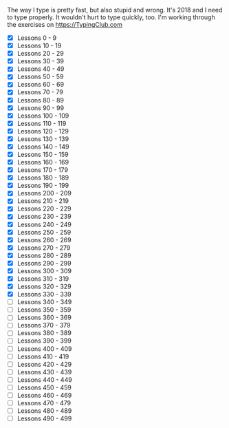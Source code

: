 The way I type is pretty fast, but also stupid and wrong. It's 2018 and I need to type properly. It wouldn't hurt to type quickly, too. I'm working through the exercises on <https://TypingClub.com>

* [x] Lessons 0 - 9
* [x] Lessons 10 - 19
* [x] Lessons 20 - 29
* [x] Lessons 30 - 39
* [x] Lessons 40 - 49
* [x] Lessons 50 - 59
* [x] Lessons 60 - 69
* [x] Lessons 70 - 79
* [x] Lessons 80 - 89
* [x] Lessons 90 - 99
* [x] Lessons 100 - 109
* [x] Lessons 110 - 119
* [x] Lessons 120 - 129
* [x] Lessons 130 - 139
* [x] Lessons 140 - 149
* [x] Lessons 150 - 159
* [x] Lessons 160 - 169
* [x] Lessons 170 - 179
* [x] Lessons 180 - 189
* [x] Lessons 190 - 199
* [x] Lessons 200 - 209
* [x] Lessons 210 - 219
* [x] Lessons 220 - 229
* [x] Lessons 230 - 239
* [x] Lessons 240 - 249
* [x] Lessons 250 - 259
* [x] Lessons 260 - 269
* [x] Lessons 270 - 279
* [x] Lessons 280 - 289
* [x] Lessons 290 - 299
* [x] Lessons 300 - 309
* [x] Lessons 310 - 319
* [x] Lessons 320 - 329
* [x] Lessons 330 - 339
* [ ] Lessons 340 - 349
* [ ] Lessons 350 - 359
* [ ] Lessons 360 - 369
* [ ] Lessons 370 - 379
* [ ] Lessons 380 - 389
* [ ] Lessons 390 - 399
* [ ] Lessons 400 - 409
* [ ] Lessons 410 - 419
* [ ] Lessons 420 - 429
* [ ] Lessons 430 - 439
* [ ] Lessons 440 - 449
* [ ] Lessons 450 - 459
* [ ] Lessons 460 - 469
* [ ] Lessons 470 - 479
* [ ] Lessons 480 - 489
* [ ] Lessons 490 - 499
